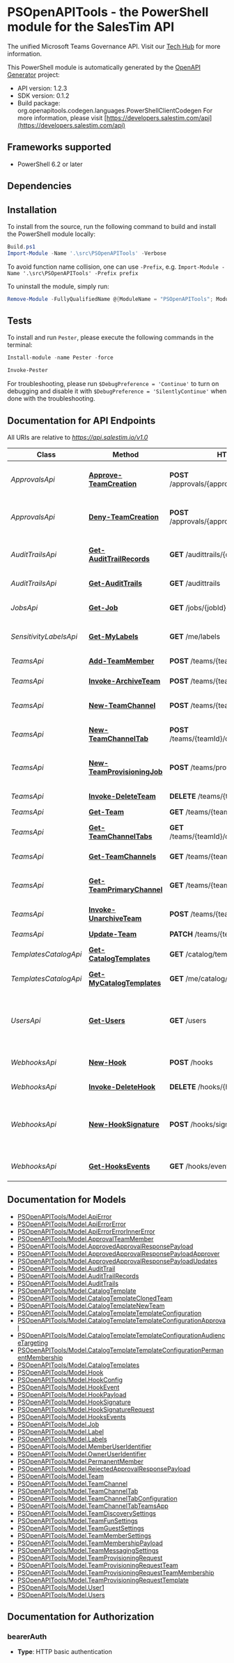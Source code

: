 # PSOpenAPITools - the PowerShell module for the SalesTim API

The unified Microsoft Teams Governance API. Visit our [Tech Hub](https://developers.salestim.com/api/) for more information.


This PowerShell module is automatically generated by the [OpenAPI Generator](https://openapi-generator.tech) project:

- API version: 1.2.3
- SDK version: 0.1.2
- Build package: org.openapitools.codegen.languages.PowerShellClientCodegen
    For more information, please visit [https://developers.salestim.com/api](https://developers.salestim.com/api)

<a name="frameworks-supported"></a>
## Frameworks supported
- PowerShell 6.2 or later

<a name="dependencies"></a>
## Dependencies

<a name="installation"></a>
## Installation


To install from the source, run the following command to build and install the PowerShell module locally:
```powershell
Build.ps1
Import-Module -Name '.\src\PSOpenAPITools' -Verbose
```

To avoid function name collision, one can use `-Prefix`, e.g. `Import-Module -Name '.\src\PSOpenAPITools' -Prefix prefix`

To uninstall the module, simply run:
```powershell
Remove-Module -FullyQualifiedName @{ModuleName = "PSOpenAPITools"; ModuleVersion = "0.1.2"}
```

<a name="tests"></a>
## Tests

To install and run `Pester`, please execute the following commands in the terminal:

```powershell
Install-module -name Pester -force

Invoke-Pester
```

For troubleshooting, please run `$DebugPreference = 'Continue'` to turn on debugging and disable it with `$DebugPreference = 'SilentlyContinue'` when done with the troubleshooting.

## Documentation for API Endpoints

All URIs are relative to *https://api.salestim.io/v1.0*

Class | Method | HTTP request | Description
------------ | ------------- | ------------- | -------------
*ApprovalsApi* | [**Approve-TeamCreation**](docs/ApprovalsApi.md#Approve-TeamCreation) | **POST** /approvals/{approvalRequestId}/approve | Approve a team creation request
*ApprovalsApi* | [**Deny-TeamCreation**](docs/ApprovalsApi.md#Deny-TeamCreation) | **POST** /approvals/{approvalRequestId}/reject | Reject a team creation request
*AuditTrailsApi* | [**Get-AuditTrailRecords**](docs/AuditTrailsApi.md#Get-AuditTrailRecords) | **GET** /audittrails/{code}/records | Get all the records from an audit trail
*AuditTrailsApi* | [**Get-AuditTrails**](docs/AuditTrailsApi.md#Get-AuditTrails) | **GET** /audittrails | Get audit trails
*JobsApi* | [**Get-Job**](docs/JobsApi.md#Get-Job) | **GET** /jobs/{jobId} | Get information about a job
*SensitivityLabelsApi* | [**Get-MyLabels**](docs/SensitivityLabelsApi.md#Get-MyLabels) | **GET** /me/labels | Get my sensitivity labels
*TeamsApi* | [**Add-TeamMember**](docs/TeamsApi.md#Add-TeamMember) | **POST** /teams/{teamId}/members | Add a team member
*TeamsApi* | [**Invoke-ArchiveTeam**](docs/TeamsApi.md#Invoke-ArchiveTeam) | **POST** /teams/{teamId}/archive | Archive a team
*TeamsApi* | [**New-TeamChannel**](docs/TeamsApi.md#New-TeamChannel) | **POST** /teams/{teamId}/channels | Create a new team channel
*TeamsApi* | [**New-TeamChannelTab**](docs/TeamsApi.md#New-TeamChannelTab) | **POST** /teams/{teamId}/channels/{channelId}/tabs | Create a new team channel tab
*TeamsApi* | [**New-TeamProvisioningJob**](docs/TeamsApi.md#New-TeamProvisioningJob) | **POST** /teams/provisioning | Create a new team based on a template
*TeamsApi* | [**Invoke-DeleteTeam**](docs/TeamsApi.md#Invoke-DeleteTeam) | **DELETE** /teams/{teamId} | Delete a team
*TeamsApi* | [**Get-Team**](docs/TeamsApi.md#Get-Team) | **GET** /teams/{teamId} | Get a team
*TeamsApi* | [**Get-TeamChannelTabs**](docs/TeamsApi.md#Get-TeamChannelTabs) | **GET** /teams/{teamId}/channels/{channelId}/tabs | Get team channel tabs
*TeamsApi* | [**Get-TeamChannels**](docs/TeamsApi.md#Get-TeamChannels) | **GET** /teams/{teamId}/channels | Get team channels
*TeamsApi* | [**Get-TeamPrimaryChannel**](docs/TeamsApi.md#Get-TeamPrimaryChannel) | **GET** /teams/{teamId}/channels/primary | Get the primary channel of a team
*TeamsApi* | [**Invoke-UnarchiveTeam**](docs/TeamsApi.md#Invoke-UnarchiveTeam) | **POST** /teams/{teamId}/unarchive | Unarchive a team
*TeamsApi* | [**Update-Team**](docs/TeamsApi.md#Update-Team) | **PATCH** /teams/{teamId} | Update a team
*TemplatesCatalogApi* | [**Get-CatalogTemplates**](docs/TemplatesCatalogApi.md#Get-CatalogTemplates) | **GET** /catalog/templates | Get teams templates
*TemplatesCatalogApi* | [**Get-MyCatalogTemplates**](docs/TemplatesCatalogApi.md#Get-MyCatalogTemplates) | **GET** /me/catalog/templates | Get my teams templates
*UsersApi* | [**Get-Users**](docs/UsersApi.md#Get-Users) | **GET** /users | Retreive users from your Microsoft 365 environment
*WebhooksApi* | [**New-Hook**](docs/WebhooksApi.md#New-Hook) | **POST** /hooks | Create a new webhook
*WebhooksApi* | [**Invoke-DeleteHook**](docs/WebhooksApi.md#Invoke-DeleteHook) | **DELETE** /hooks/{hookId} | Delete a webhook
*WebhooksApi* | [**New-HookSignature**](docs/WebhooksApi.md#New-HookSignature) | **POST** /hooks/signature | Generate a signature from a secret and a webhook payload
*WebhooksApi* | [**Get-HooksEvents**](docs/WebhooksApi.md#Get-HooksEvents) | **GET** /hooks/events | Get webhooks events


## Documentation for Models

 - [PSOpenAPITools/Model.ApiError](docs/ApiError.md)
 - [PSOpenAPITools/Model.ApiErrorError](docs/ApiErrorError.md)
 - [PSOpenAPITools/Model.ApiErrorErrorInnerError](docs/ApiErrorErrorInnerError.md)
 - [PSOpenAPITools/Model.ApprovalTeamMember](docs/ApprovalTeamMember.md)
 - [PSOpenAPITools/Model.ApprovedApprovalResponsePayload](docs/ApprovedApprovalResponsePayload.md)
 - [PSOpenAPITools/Model.ApprovedApprovalResponsePayloadApprover](docs/ApprovedApprovalResponsePayloadApprover.md)
 - [PSOpenAPITools/Model.ApprovedApprovalResponsePayloadUpdates](docs/ApprovedApprovalResponsePayloadUpdates.md)
 - [PSOpenAPITools/Model.AuditTrail](docs/AuditTrail.md)
 - [PSOpenAPITools/Model.AuditTrailRecords](docs/AuditTrailRecords.md)
 - [PSOpenAPITools/Model.AuditTrails](docs/AuditTrails.md)
 - [PSOpenAPITools/Model.CatalogTemplate](docs/CatalogTemplate.md)
 - [PSOpenAPITools/Model.CatalogTemplateClonedTeam](docs/CatalogTemplateClonedTeam.md)
 - [PSOpenAPITools/Model.CatalogTemplateNewTeam](docs/CatalogTemplateNewTeam.md)
 - [PSOpenAPITools/Model.CatalogTemplateTemplateConfiguration](docs/CatalogTemplateTemplateConfiguration.md)
 - [PSOpenAPITools/Model.CatalogTemplateTemplateConfigurationApproval](docs/CatalogTemplateTemplateConfigurationApproval.md)
 - [PSOpenAPITools/Model.CatalogTemplateTemplateConfigurationAudienceTargeting](docs/CatalogTemplateTemplateConfigurationAudienceTargeting.md)
 - [PSOpenAPITools/Model.CatalogTemplateTemplateConfigurationPermanentMembership](docs/CatalogTemplateTemplateConfigurationPermanentMembership.md)
 - [PSOpenAPITools/Model.CatalogTemplates](docs/CatalogTemplates.md)
 - [PSOpenAPITools/Model.Hook](docs/Hook.md)
 - [PSOpenAPITools/Model.HookConfig](docs/HookConfig.md)
 - [PSOpenAPITools/Model.HookEvent](docs/HookEvent.md)
 - [PSOpenAPITools/Model.HookPayload](docs/HookPayload.md)
 - [PSOpenAPITools/Model.HookSignature](docs/HookSignature.md)
 - [PSOpenAPITools/Model.HookSignatureRequest](docs/HookSignatureRequest.md)
 - [PSOpenAPITools/Model.HooksEvents](docs/HooksEvents.md)
 - [PSOpenAPITools/Model.Job](docs/Job.md)
 - [PSOpenAPITools/Model.Label](docs/Label.md)
 - [PSOpenAPITools/Model.Labels](docs/Labels.md)
 - [PSOpenAPITools/Model.MemberUserIdentifier](docs/MemberUserIdentifier.md)
 - [PSOpenAPITools/Model.OwnerUserIdentifier](docs/OwnerUserIdentifier.md)
 - [PSOpenAPITools/Model.PermanentMember](docs/PermanentMember.md)
 - [PSOpenAPITools/Model.RejectedApprovalResponsePayload](docs/RejectedApprovalResponsePayload.md)
 - [PSOpenAPITools/Model.Team](docs/Team.md)
 - [PSOpenAPITools/Model.TeamChannel](docs/TeamChannel.md)
 - [PSOpenAPITools/Model.TeamChannelTab](docs/TeamChannelTab.md)
 - [PSOpenAPITools/Model.TeamChannelTabConfiguration](docs/TeamChannelTabConfiguration.md)
 - [PSOpenAPITools/Model.TeamChannelTabTeamsApp](docs/TeamChannelTabTeamsApp.md)
 - [PSOpenAPITools/Model.TeamDiscoverySettings](docs/TeamDiscoverySettings.md)
 - [PSOpenAPITools/Model.TeamFunSettings](docs/TeamFunSettings.md)
 - [PSOpenAPITools/Model.TeamGuestSettings](docs/TeamGuestSettings.md)
 - [PSOpenAPITools/Model.TeamMemberSettings](docs/TeamMemberSettings.md)
 - [PSOpenAPITools/Model.TeamMembershipPayload](docs/TeamMembershipPayload.md)
 - [PSOpenAPITools/Model.TeamMessagingSettings](docs/TeamMessagingSettings.md)
 - [PSOpenAPITools/Model.TeamProvisioningRequest](docs/TeamProvisioningRequest.md)
 - [PSOpenAPITools/Model.TeamProvisioningRequestTeam](docs/TeamProvisioningRequestTeam.md)
 - [PSOpenAPITools/Model.TeamProvisioningRequestTeamMembership](docs/TeamProvisioningRequestTeamMembership.md)
 - [PSOpenAPITools/Model.TeamProvisioningRequestTemplate](docs/TeamProvisioningRequestTemplate.md)
 - [PSOpenAPITools/Model.User1](docs/User1.md)
 - [PSOpenAPITools/Model.Users](docs/Users.md)


## Documentation for Authorization


### bearerAuth


- **Type**: HTTP basic authentication

